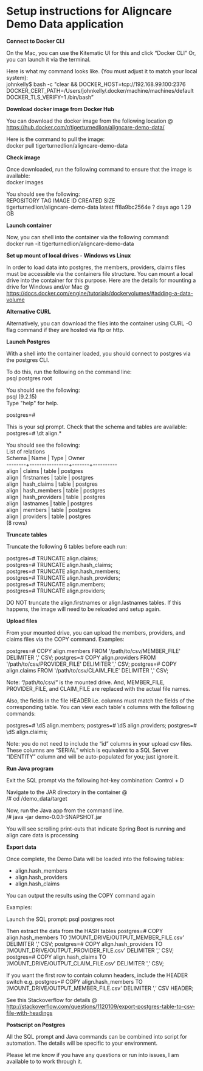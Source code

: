# Setup instructions for Aligncare Demo Data application
<b>Connect to Docker CLI</b><p>
On the Mac, you can use the Kitematic UI for this and click “Docker CLI”
Or, you can launch it via the terminal.

Here is what my command looks like.  (You must adjust it to match your local system):<br>
johnkelly$ bash -c "clear && DOCKER_HOST=tcp://192.168.99.100:2376 DOCKER_CERT_PATH=/Users/johnkelly/.docker/machine/machines/default DOCKER_TLS_VERIFY=1 /bin/bash”

<b>Download docker image from Docker Hub</b><p>
You can download the docker image from the following location @ <a href="https://hub.docker.com/r/tigerturnedlion/aligncare-demo-data/">https://hub.docker.com/r/tigerturnedlion/aligncare-demo-data/</a>

Here is the command to pull the image:<br>
docker pull tigerturnedlion/aligncare-demo-data

<b>Check image</b><p>
Once downloaded, run the following command to ensure that the image is available:<br>
docker images

You should see the following:<br>
REPOSITORY     							TAG                IMAGE ID              CREATED            SIZE<br>
tigerturnedlion/aligncare-demo-data     latest              ff8a9bc2564e        ? days ago          1.29 GB<br>

<b>Launch container</b><p>
Now, you can shell into the container via the following command:<br>
docker run -it tigerturnedlion/aligncare-demo-data

<b>Set up mount of local drives - Windows vs Linux</b><p>
In order to load data into postgres, the members, providers, claims files must be accessible via the containers file structure.  You can mount a local drive into the container for this purpose.  Here are the details for mounting a drive for Windows and/or Mac @ <a href="https://docs.docker.com/engine/tutorials/dockervolumes/#adding-a-data-volume">https://docs.docker.com/engine/tutorials/dockervolumes/#adding-a-data-volume</a>

<b>Alternative CURL</b><p>
Alternatively, you can download the files into the container using CURL -O flag command if they are hosted via ftp or http.<p>

<b>Launch Postgres</b><p>
With a shell into the container loaded, you should connect to postgres via the postgres CLI.<p>

To do this, run the following on the command line:<br>
psql postgres root<p>

You should see the following:<br>
psql (9.2.15)<br>
Type "help" for help.<p>

postgres=#<p>

This is your sql prompt.  Check that the schema and tables are available:<br>
postgres=# \dt align.*<p>

You should see the following:<br>
             List of relations<br>
Schema |      Name      | Type  |  Owner<br>
--------+----------------+-------+----------<br>
align  | claims                 | table | postgres<br>
align  | firstnames           | table | postgres<br>
align  | hash_claims        | table | postgres<br>
align  | hash_members   | table | postgres<br>
align  | hash_providers   | table | postgres<br>
align  | lastnames           | table | postgres<br>
align  | members            | table | postgres<br>
align  | providers            | table | postgres<br>
(8 rows)<br>

<b>Truncate tables</b><p>

Truncate the following 6 tables before each run:<p>

postgres=# TRUNCATE align.claims;<br>
postgres=# TRUNCATE align.hash_claims;<br>
postgres=# TRUNCATE align.hash_members;<br>
postgres=# TRUNCATE align.hash_providers;<br>
postgres=# TRUNCATE align.members;<br>
postgres=# TRUNCATE align.providers;<p>

DO NOT truncate the align.firstnames or align.lastnames tables.  If this happens, the image will need to be reloaded and setup again.<p>

<b>Upload files</b><p>

From your mounted drive, you can upload the members, providers, and claims files via the COPY command.
Examples:

postgres=# COPY align.members FROM '/path/to/csv/MEMBER_FILE' DELIMITER ',' CSV;
postgres=# COPY align.providers FROM '/path/to/csv/PROVIDER_FILE' DELIMITER ',' CSV;
postgres=# COPY align.claims FROM '/path/to/csv/CLAIM_FILE' DELIMITER ',' CSV;

Note: “/path/to/csv/“ is the mounted drive.  And, MEMBER_FILE, PROVIDER_FILE, and CLAIM_FILE are replaced with the actual file names.

Also, the fields in the file HEADER i.e. columns must match the fields of the corresponding table.  You can view each table's columns with the following commands:

postgres=# \dS align.members;
postgres=# \dS align.providers;
postgres=# \dS align.claims;

Note: you do not need to include the “id” columns in your upload csv files.  These columns are “SERIAL” which is equivalent to a SQL Server “IDENTITY” column and will be auto-populated for you; just ignore it.

<b>Run Java program</b><p>

Exit the SQL prompt via the following hot-key combination:
Control + D

Navigate to the JAR directory in the container @<br>
/# cd /demo_data/target

Now, run the Java app from the command line.<br>
/# java -jar demo-0.0.1-SNAPSHOT.jar

You will see scrolling print-outs that indicate Spring Boot is running and align care data is processing

<b>Export data</b><p>
Once complete, the Demo Data will be loaded into the following tables:

- align.hash_members
- align.hash_providers
- align.hash_claims

You can output the results using the COPY command again

Examples:

Launch the SQL prompt:
psql postgres root

Then extract the data from the HASH tables
postgres=# COPY align.hash_members TO ‘/MOUNT_DRIVE/OUTPUT_MEMBER_FILE.csv' DELIMITER ',' CSV;
postgres=# COPY align.hash_providers TO ‘/MOUNT_DRIVE/OUTPUT_PROVIDER_FILE.csv' DELIMITER ',' CSV;
postgres=# COPY align.hash_claims TO ‘/MOUNT_DRIVE/OUTPUT_CLAIM_FILE.csv' DELIMITER ',' CSV;

If you want the first row to contain column headers, include the HEADER switch e.g.
postgres=# COPY align.hash_members TO ‘/MOUNT_DRIVE/OUTPUT_MEMBER_FILE.csv' DELIMITER ',’ CSV HEADER;

See this Stackoverflow for details @ <a href="http://stackoverflow.com/questions/1120109/export-postgres-table-to-csv-file-with-headings">http://stackoverflow.com/questions/1120109/export-postgres-table-to-csv-file-with-headings</a>

<b>Postscript on Postgres</b><p>
All the SQL prompt and Java commands can be combined into script for automation.  The details will be specific to your environment.

Please let me know if you have any questions or run into issues, I am available to to work through it.